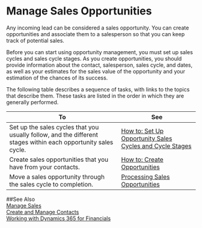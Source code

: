<properties pageTitle="Managing Sales Opportunities | Financials"
description="Describes managing sales opportunities in Financials"
    services="project-madeira"
    documentationCenter=""
    authors="jswymer"
/>
<tags
    ms.service="project-madeira"
    ms.topic="article"
    ms.devlang="na"
    ms.tgt_pltfrm="na"
    ms.workload="na"
    ms.date="05/12/2016"
    ms.author="jswymer" />

# Manage Sales Opportunities
Any incoming lead can be considered a sales opportunity. You can create opportunities and associate them to a salesperson so that you can keep track of potential sales.

Before you can start using opportunity management, you must set up sales cycles and sales cycle stages. As you create opportunities, you should provide information about the contact, salesperson, sales cycle, and dates, as well as your estimates for the sales value of the opportunity and your estimation of the chances of its success.

The following table describes a sequence of tasks, with links to the topics that describe them. These tasks are listed in the order in which they are generally performed.

|To |See |
|---|-----|
|Set up the sales cycles that you usually follow, and the different stages within each opportunity sales cycle.|[How to: Set Up Opportunity Sales Cycles and Cycle Stages](marketing-how-setup-opportunity-sales-cycles-stages.md)|
|Create sales opportunities that you have from your contacts.|[How to: Create Opportunities](marketing-how-create-opportunities.md)|
|Move a sales opportunity through the sales cycle to completion.|[Processing Sales Opportunities](marketing-processing-sales-opportunities.md)|

##See Also  
[Manage Sales](sales-manage-sales.md)  
[Create and Manage Contacts](marketing-contacts.md)  
[Working with Dynamics 365 for Financials](ui-work-product.md)
